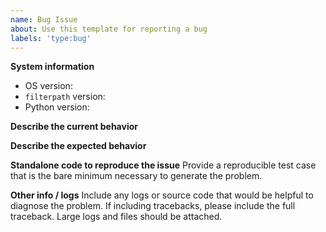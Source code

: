 ```yaml
---
name: Bug Issue
about: Use this template for reporting a bug
labels: 'type:bug'
---
```


**System information**
- OS version:
- `filterpath` version:
- Python version:


**Describe the current behavior**

**Describe the expected behavior**

**Standalone code to reproduce the issue**
Provide a reproducible test case that is the bare minimum 
necessary to generate the problem.

**Other info / logs** Include any logs or source code that would be helpful to
diagnose the problem. If including tracebacks, please include the full
traceback. Large logs and files should be attached.